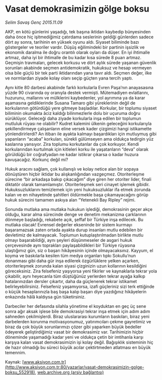 # Vasat demokrasimizin gölge boksu

*Selim Savaş Genç 2015.11.09*

<div class="pNewsDetailMainContent ctx_content" itemprop="articleBody">
 <p>
  AKP, en kötü günlerini yaşadığı, tek başına iktidarı kaybedip bünyesinden daha önce hiç işitmediğimiz çatırdama seslerinin geldiği günlerden sadece dört ay sonra, tarihinin en yüksek oyunu aldı. Siyaset biliminde bazı göstergeler ve teoriler vardır. Düşüş eğilimindeki bir partinin işsizlik ve ekonomik daralma ile doğru orantılı olarak oyları da düşer. En iyi ihtimalle artmaz, daha iyi bir ihtimalle de bu kadar kısa sürede 8 puan artmaz. Geçmişin travmaları, gelecek korkusu ve dört aylık sürede yaşanan güvenlik sorunları akabinde seçmen antidemokratik, hukuksuz ve hesap vermeyen olsa bile güçlü bir tek parti iktidarından yana tavır aldı. Seçmen değer, ilke ve normlardan ziyade kolay olanı seçip güçten yana tercih yaptı.
 </p>
 <p>
  Aynı kitle 80 darbesi akabinde farklı korkularla Evren Paşa’nın anayasasına yüzde 90 civarında oy oranıyla destek vermişti. Mütemadiyen evlatlarını, huzurunu, mallarını ve mülklerini kaybedenler, yol ayrımına ya da karar aşamasına geldiklerinde Susana Tamaro gibi yüreklerinin değil de korkularının götürdüğü yere gitmeye başladılar. Korkular, bir toplumu siyaset biliminin okumakta âciz kaldığı bilinmezlerle dolu bir uçuruma doğru sürüklüyor. Geleceği daha ziyade korkularla inşa edilen bir toplumun mutluluk rüyası ne olabilir? Kudret kalemini ülkenin geleceğini korkularıyla şekillendirmeye çalışanların eline versek kader çizgimizi hangi istikamette yönlendirirlerdi? An itibarı ile ayakta kalmayı başardıkları için mutluymuş gibi yapanların “acaba” korkuları, sürekli gülümseyen ama oldukça tedirgin yüz kaslarına yansıyor. Zira toplumu korkutanlar da çok korkuyor. Kendi korkularından kurtulmak için kitleleri korku ile yaşatanların “deva” olarak görüldüğü bir coğrafyadan ne kadar istikrar çıkarsa o kadar huzura kavuşacağız. Korkunç değil mi?
 </p>
 <p>
  Hukuk aracını sağlam, çok kullanışlı ve kolay netice alan bir sopaya dönüştüren hiçbir iktidar bu alışkanlığından vazgeçmez. Otoriterleşme sürecine “bir arkadaşa bakıp çıkacağım” diye giren her otoriter lider, finali diktatör olarak tamamlamıştır. Otoriterleşmek seri cinayet işlemek gibidir. Hukuksuzluklarını temizlemek için yeni hukuksuzluklar ifa etmek zorunda kalan ve en nihayetinde şahitleri öldürmekle başa çıkamayacağını görüp hukuk sürecini tamamen askıya alan “Yetenekli Bay Ripley” rejimi.
 </p>
 <p>
  Sonunda mutlaka ama mutlaka hukukun işlediği, demokrasinin geçer akçe olduğu, karar alma sürecinde denge ve denetim mekanizma çarklarının dönmeye başladığı, rekabete açık, şeffaf bir Türkiye inşa edilecek. Bu mutlaka olacak! Evrensel değerler ekseninde bir sistem kurmayı başaramazsak zaten ortada ayakta durup insanları mutlu edebilen bir devletimiz de kalmayacak. Toplumun kutuplaştırılmadan birlikte mutlu olmayı başarabildiği, aynı şeyleri düşünmeseler de asgari hukuk çerçevesinde aynı toprakları paylaşabildikleri bir Türkiye rüyasına ulaştığımız gün, siz o başarı hikâyesinin içinde olmayacaksınız. Kayyum, el koyma ve baskılarla kesilen tüm medya organları tıpkı Sokullu’nun donanması gibi daha gür inşa edilerek özgürlüklere yelken açarken, otoriterleşmek zorunda kalan siyasi çizginizin uzun kollarının kesildiğini göreceksiniz. Zira felsefeniz yaşıyorsa yeni fikirler ve kaynaklarla tekrar yola çıkabilir, aynı heyecanla tüm düştüğünüz yerlerden tekrar ayağa kalkıp hatalarınızdan dersler çıkartır, daha da güçlenerek tekrar istikamet belirleyebilirsiniz. Felsefeniz yaşamıyorsa, izafi güçleriniz sizi terk ettiğinde o küçük hesaplarınızla baş başa kalıp başarı diye yazdığınız hikâyelerin enkazında hâlâ kaldıysa gün tüketirsiniz.
 </p>
 <p>
  Darbeciler her defasında silahla yönetime el koyduktan en geç üç sene sonra ağır aksak işlese bile demokrasiyi tekrar inşa etmek için adım adım sahneden çekilmişlerdi. Biraz uluslararası kurumların baskıları, biraz yeni darbelerden korunma motivasyonumuz, yatırımcıları çekme gayretimiz ve biraz da çok büyük sorunlarımızı çözer gibi yaparken büyük bedeller ödeyerek geliştirdiğimiz vasat bir demokrasimiz var. Tarihimizin hiçbir döneminde yaşamadığı kadar yeni ve oldukça çetin bir imtihanla karşı karşıya kalan vasat demokrasimizin işi kolay değil. Bağışıklık sisteminin hiç de hazır olmadığı bu süreci büyük acılar çektirtmeden atlatması en büyük temennim.
 </p>
</div>


Kaynak: [www.aksiyon.com.tr](http://www.aksiyon.com.tr:80/yazarlar/vasat-demokrasimizin-golge-boksu_552918), [web.archive.org (arşiv bağlantısı)](http://web.archive.org/web/20151112135930/http://www.aksiyon.com.tr:80/yazarlar/vasat-demokrasimizin-golge-boksu_552918)

